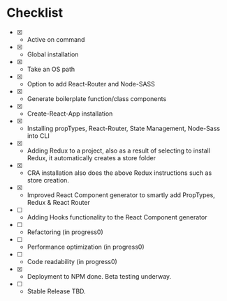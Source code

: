 # Checklist

- [x] - Active on command
- [x] - Global installation
- [x] - Take an OS path
- [x] - Option to add React-Router and Node-SASS
- [x] - Generate boilerplate function/class components
- [x] - Create-React-App installation
- [x] - Installing propTypes, React-Router, State Management, Node-Sass into CLI
- [x] - Adding Redux to a project, also as a result of selecting to install Redux, it automatically creates a store folder
- [x] - CRA installation also does the above Redux instructions such as store creation.
- [x] - Improved React Component generator to smartly add PropTypes, Redux & React Router
- [ ] - Adding Hooks functionality to the React Component generator
- [ ] - Refactoring (in progress0)
- [ ] - Performance optimization (in progress0)
- [ ] - Code readability (in progress0)
- [x] - Deployment to NPM done. Beta testing underway.
- [ ] - Stable Release TBD.